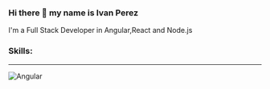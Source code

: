 ### Hi there 👋 my name is Ivan Perez

I'm a Full Stack Developer in Angular,React and Node.js

### Skills: ###
* * ** * ** * ** * *
![Angular](https://img.shields.io/badge?logo=Angular&style=for-the-badge)
